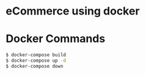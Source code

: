 # eCommerce using docker

# Docker Commands

```bash
$ docker-compose build
$ docker-compose up -d
$ docker-compose down
```